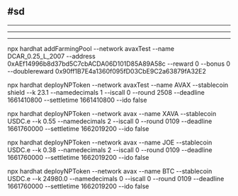 ## #sd

---

---

---


npx hardhat addFarmingPool --network avaxTest --name DCAR_0.25_L_2007 --address 0xAEf14996b8d37bd5C7cbACDA06D101D85A89A58c --reward 0 --bonus 0 --doublereward 0x90ff1B7E4a1360f095fD03CbE9C2a63879fA32E2

npx hardhat deployNPToken --network avaxTest --name AVAX --stablecoin shield --k 23.1 --namedecimals 1 --iscall 0 --round 2508 --deadline 1661410800 --settletime 1661410800 --ido false

npx hardhat deployNPToken --network avax --name XAVA --stablecoin USDC.e --k 0.55 --namedecimals 2 --iscall 0 --round 0109 --deadline 1661760000 --settletime 1662019200 --ido false

npx hardhat deployNPToken --network avax --name JOE --stablecoin USDC.e --k 0.38 --namedecimals 2 --iscall 0 --round 0109 --deadline 1661760000 --settletime 1662019200 --ido false

npx hardhat deployNPToken --network avax --name BTC --stablecoin USDC.e --k 24980.0 --namedecimals 0 --iscall 0 --round 0109 --deadline 1661760000 --settletime 1662019200 --ido false